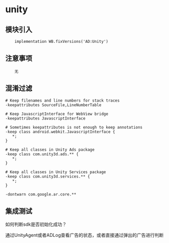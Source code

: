 # unity

## 模块引入

```text
    implementation WB.fixVersions('AD:Unity')
```

## 注意事项

```text
    无
```

## 混淆过滤

```text
# Keep filenames and line numbers for stack traces
-keepattributes SourceFile,LineNumberTable

# Keep JavascriptInterface for WebView bridge
-keepattributes JavascriptInterface

# Sometimes keepattributes is not enough to keep annotations
-keep class android.webkit.JavascriptInterface {
   *;
}

# Keep all classes in Unity Ads package
-keep class com.unity3d.ads.** {
   *;
}

# Keep all classes in Unity Services package
-keep class com.unity3d.services.** {
   *;
}

-dontwarn com.google.ar.core.**
```

## 集成测试

如何判断sdk是否初始化成功？

通过UnityAgent或者ADLog查看广告的状态，或者直接通过弹出的广告进行判断

